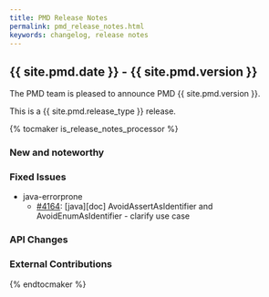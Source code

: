```yaml
---
title: PMD Release Notes
permalink: pmd_release_notes.html
keywords: changelog, release notes
---
```


## {{ site.pmd.date }} - {{ site.pmd.version }}

The PMD team is pleased to announce PMD {{ site.pmd.version }}.

This is a {{ site.pmd.release_type }} release.

{% tocmaker is_release_notes_processor %}

### New and noteworthy

### Fixed Issues
* java-errorprone
    * [#4164](https://github.com/pmd/pmd/issues/4164): \[java]\[doc] AvoidAssertAsIdentifier and AvoidEnumAsIdentifier - clarify use case

### API Changes

### External Contributions

{% endtocmaker %}

